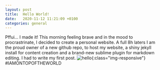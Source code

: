 ```yaml
---
layout: post
title:  Hello World!
date:   2020-11-12 11:21:09 +0100
categories: general
---
```


Pffui... I made it! This morning feeling brave and in the mood to procrastrinate, I decided to create a personal website. A full 8h laters I am the proud owner of a new github repo, to host my website, a shiny jekyll  install for content creation and a brand-new sublime plugin for markdown editing. I had to write my first post. 
![hello]({{site.url}}/assets/img/ihaveawebsite.png){:class="img-responsive"}
#IAMONTOPOFTHEWORLD



